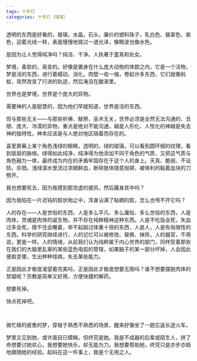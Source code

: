 ```yaml
---
tags: 十年灯
categories: 十年灯（随笔）
---
```


透明的东西是好看的，玻璃，水晶，石头，廉价的塑料珠子，乳白色、翡翠色、紫色，迎着光线一转，表面慢慢地晃过一道光泽，像眼波也像水色。

是因为让人觉得纯净吗？纯洁、干净。人执著于童真和处女。

梦境，柔软的，易变的。好像是置身在什么庞大动物的体腔之内，它是一个活物，梦是活的东西，进行着蠕动、消化，肉壁一收一缩，卷起许多东西，它们就像蚂蚁，突然改变了行进的轨迹，然后淹没在酸液里。

世界也是梦境，世界是个庞大的异物。

需要神的人是聪慧的，因为他们早就知道，世界是活的东西。

但与那些无关——与那些祈祷、献祭、巫术无关，世界必须是全然无法沟通的、丑陋、庞大、冷漠的异物，重点是绝对不能沟通，越是人形化、人性化的神越是失去神的独特性。神本应该是与人绝对地区隔着而存在的。

喜爱屏幕上某个角色浅绿的眼睛，透明的，绿的玻璃，可以看到圆环细的纹理，看到层层的脉络。绿得如此纯净，纯净得为他添加不同于角色的气质，又把这气质与角色融为一体，最终成为内在的矛盾牢固存在于这个人的身上。天真、脆弱、不设防。杀戮。浅绿溪水里流过浓稠鲜血，断碎肢体随意抛掷，被锋利的黏着血块的刀劈开。

我也想要死去，因为我摸到那空虚的披风，然后藏身其中吗？

因为我陷在一片迟钝的胶状物之中，浑身沾满了粘稠的胶，怎么也甩不开它吗？

人的存在——人是世俗的东西，人是多么平凡、多么庸俗、多么世俗的东西，人是肉体，灵魂是肉体的诞生物，并不存在纯粹精神这种东西。人是不吃饭会死，失血过多会死，撑不住会睡着，举不起超过体重十倍的东西，人是人，人是有局限性的东西。科学的研究继续进行，人的记忆可以被修改、替换、抹除，人的器官，不用说，更是一样。人的情绪，从前我们认为纯粹属于内心世界的部门，同样受着那些在我们的大脑里乱窜的某些蓝色电弧的管辖，如果脑子的某一部分坏掉，人会因此便疯变傻，生出种种怪病，失去某些能力。

正是因此才极度渴望着完美吗，正是因此才极度想要无限吗？谁不想要摆脱肉体的禁锢呢？宗教是简单又好用，方便快捷的解药。

想要死掉。

快点死掉吧。

<br/>

做忙碌的疲惫的梦，穿梭于熟悉不熟悉的场景，醒来好像坐了一趟忘返长途火车。

梦里又见到她，或许面目已模糊，但终究是她。我是不成器的后辈或陌生人，拼了命想要讨她欢心，我想要她快乐，却无能为力。我想要帮助她，终究只是亦步亦趋地跟随她的经验。起码在这一件事上，我是个无用之人。

